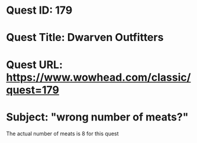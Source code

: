 # Quest ID: 179
# Quest Title: Dwarven Outfitters
# Quest URL: https://www.wowhead.com/classic/quest=179
# Subject: "wrong number of meats?"
The actual number of meats is 8 for this quest